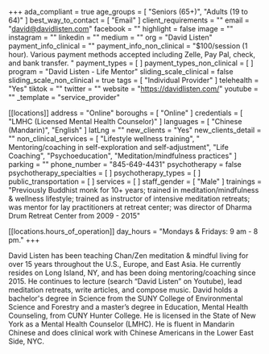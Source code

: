 +++
ada_compliant = true
age_groups = [ "Seniors (65+)", "Adults (19 to 64)" ]
best_way_to_contact = [ "Email" ]
client_requirements = ""
email = "david@davidlisten.com"
facebook = ""
highlight = false
image = ""
instagram = ""
linkedin = ""
medium = ""
org = "David Listen"
payment_info_clinical = ""
payment_info_non_clinical = "$100/session (1 hour). Various payment methods accepted including Zelle, Pay Pal, check, and bank transfer. "
payment_types = [ ]
payment_types_non_clinical = [ ]
program = "David Listen - Life Mentor"
sliding_scale_clinical = false
sliding_scale_non_clinical = true
tags = [ "Individual Provider" ]
telehealth = "Yes"
tiktok = ""
twitter = ""
website = "https://davidlisten.com/"
youtube = ""
_template = "service_provider"

[[locations]]
address = "Online"
boroughs = [ "Online" ]
credentials = [ "LMHC (Licensed Mental Health Counselor)" ]
languages = [ "Chinese (Mandarin)", "English" ]
latLng = ""
new_clients = "Yes"
new_clients_detail = ""
non_clinical_services = [
  "Lifestyle wellness training",
  " Mentoring/coaching in self-exploration and self-adjustment",
  "Life Coaching",
  "Psychoeducation",
  "Meditation/mindfulness practices"
]
parking = ""
phone_number = "845-649-4431"
psychotherapy = false
psychotherapy_specialties = [ ]
psychotherapy_types = [ ]
public_transportation = [ ]
services = [ ]
staff_gender = [ "Male" ]
trainings = "Previously Buddhist monk for 10+ years; trained in meditation/mindfulness & wellness lifestyle; trained as instructor of intensive meditation retreats; was mentor for lay practitioners at retreat center; was director of Dharma Drum Retreat Center from 2009 - 2015"

  [[locations.hours_of_operation]]
  day_hours = "Mondays & Fridays: 9 am - 8 pm."
+++

David Listen has been teaching Chan/Zen meditation & mindful living for over 15 years throughout the U.S., Europe, and East Asia. He currently resides on Long Island, NY, and has been doing mentoring/coaching since 2015. He continues to lecture (search “David Listen” on Youtube), lead meditation retreats, write articles, and compose music. David holds a bachelor's degree in Science from the SUNY College of Environmental Science and Forestry and a master’s degree in Education, Mental Health Counseling, from CUNY Hunter College. He is licensed in the State of New York as a Mental Health Counselor (LMHC). He is fluent in Mandarin Chinese and does clinical work with Chinese Americans in the Lower East Side, NYC.
